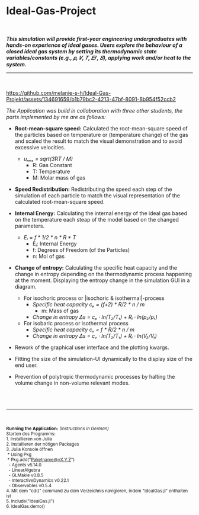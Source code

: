# Ideal-Gas-Project
<br>

***This simulation will provide first-year engineering undergraduates with  hands-on experience of ideal gases. Users explore the behaviour of a closed ideal gas system by setting its thermodynamic state variables/constants (e.g., 𝑝, 𝑉, 𝑇, 𝐸𝐼 , 𝑆), applying work  and/or heat to the system.***

<hr>
<br>


https://github.com/melanie-s-h/Ideal-Gas-Projekt/assets/134691659/b1b79bc2-4213-47bf-8091-8b954f52ccb2

*The Application was build in collaboration with three other students, the parts implemented by me are as follows:*
<br>
* **Root-mean-square speed:** Calculated the root-mean-square speed of the particles based on temperature or (temperature change) of the gas and scaled the result to match the visual demonstration and to avoid excessive velocities.
    * *uᵣₘₛ = sqrt(3*R*T / M)*
      * R: Gas Constant
      * T: Temperature
      * M: Molar mass of gas
* **Speed Redistribution:** Redistributing the speed each step of the simulation of each particle to match the visual representation of the calculated root-mean-square speed.

* **Internal Energy:** Calculating the internal energy of the ideal gas based on the temperature each steap of the model based on the changed parameters.
   * *Eᵢ = f * 1/2 * n * R * T*
      * Eᵢ: Internal Energy
      * f: Degrees of Freedom (of the Particles)
      * n: Mol of gas
        
* **Change of entropy:** Calculating the specific heat capacity and the change in entropy depending on the thermodynamic process happening at the moment. Displaying the entropy change in the simulation GUI in a diagram.
   * For isochoric process or |isochoric & isothermal|-process
        * *Specific heat capacity cₚ = (f+2) * R/2 * n / m*
             * m: Mass of gas
        * *Change in entropy Δs = cₚ · ln(T₂/T₁) + Rᵢ · ln(p₂/p₁)*
   * For isobaric process or isothermal process
        * *Specific heat capacity cᵥ = f * R/2 * n / m*
        * *Change in entropy Δs = cᵥ · ln(T₂/T₁) + Rᵢ · ln(V₂/V₁)*
* Rework of the graphical user interface and the plotting kwargs.
* Fitting the size of the simulation-UI dynamically to the display size of the end user.
* Prevention of polytropic thermodynamic processes by halting the volume change in non-volume relevant modes.

<br>
<br>
<hr>
<br>

    
<sub><td>**Running the Application:** *(Instructions in German)* </td></sub><br>
<sub><td>Starten des Programms:</td></sub>
<sub><td><br>1. Installieren von Julia</td></sub>
<sub><td><br>2. Installieren der nötigen Packages</td></sub>
<sub><td><br>3. Julia Konsole öffnen</td></sub>
         <br><sub><td>&nbsp;* Using Pkg</td></sub>
         <br><sub><td>&nbsp;* Pkg.add("Paketname@vX.Y.Z")</td></sub>
         <br> <sub><td>&nbsp;&nbsp;- Agents v5.14.0</td></sub>
        <br><sub><td>&nbsp;&nbsp;- LinearAlgebra</td></sub>
        <br><sub><td>&nbsp;&nbsp;- GLMakie v0.8.5</td></sub>
        <br><sub><td>&nbsp;&nbsp;- InteractiveDynamics v0.22.1</td></sub>
        <br><sub><td>&nbsp;&nbsp;- Observables v0.5.4</td></sub>
<br><sub><td>4. Mit dem "cd()" command zu dem Verzeichnis navigieren, indem "IdealGas.jl" enthalten ist</td></sub>
<br><sub><td>5. Include("IdealGas.jl")</td></sub>
<br><sub><td>6. IdealGas.demo()</td></sub>

